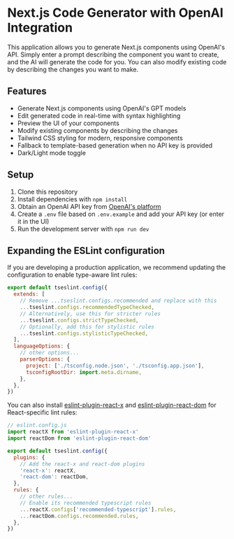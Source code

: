 # Next.js Code Generator with OpenAI Integration

This application allows you to generate Next.js components using OpenAI's API. Simply enter a prompt describing the component you want to create, and the AI will generate the code for you. You can also modify existing code by describing the changes you want to make.

## Features

- Generate Next.js components using OpenAI's GPT models
- Edit generated code in real-time with syntax highlighting
- Preview the UI of your components
- Modify existing components by describing the changes
- Tailwind CSS styling for modern, responsive components
- Fallback to template-based generation when no API key is provided
- Dark/Light mode toggle

## Setup

1. Clone this repository
2. Install dependencies with `npm install`
3. Obtain an OpenAI API key from [OpenAI's platform](https://platform.openai.com/)
4. Create a `.env` file based on `.env.example` and add your API key (or enter it in the UI)
5. Run the development server with `npm run dev`

## Expanding the ESLint configuration

If you are developing a production application, we recommend updating the configuration to enable type-aware lint rules:

```js
export default tseslint.config({
  extends: [
    // Remove ...tseslint.configs.recommended and replace with this
    ...tseslint.configs.recommendedTypeChecked,
    // Alternatively, use this for stricter rules
    ...tseslint.configs.strictTypeChecked,
    // Optionally, add this for stylistic rules
    ...tseslint.configs.stylisticTypeChecked,
  ],
  languageOptions: {
    // other options...
    parserOptions: {
      project: ['./tsconfig.node.json', './tsconfig.app.json'],
      tsconfigRootDir: import.meta.dirname,
    },
  },
})
```

You can also install [eslint-plugin-react-x](https://github.com/Rel1cx/eslint-react/tree/main/packages/plugins/eslint-plugin-react-x) and [eslint-plugin-react-dom](https://github.com/Rel1cx/eslint-react/tree/main/packages/plugins/eslint-plugin-react-dom) for React-specific lint rules:

```js
// eslint.config.js
import reactX from 'eslint-plugin-react-x'
import reactDom from 'eslint-plugin-react-dom'

export default tseslint.config({
  plugins: {
    // Add the react-x and react-dom plugins
    'react-x': reactX,
    'react-dom': reactDom,
  },
  rules: {
    // other rules...
    // Enable its recommended typescript rules
    ...reactX.configs['recommended-typescript'].rules,
    ...reactDom.configs.recommended.rules,
  },
})
```
